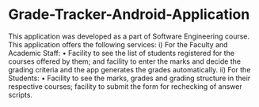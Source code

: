# Grade-Tracker-Android-Application
This application was developed as a part of Software Engineering course. This application offers the following services:
i) For the Faculty and Academic Staff:
• Facility to see the list of students registered for the courses offered by them; and facility to enter the marks and decide the grading criteria and the app generates the grades automatically.
ii) For the Students:
• Facility to see the marks, grades and grading structure  in their respective courses; facility to submit the form for rechecking of answer scripts. 
